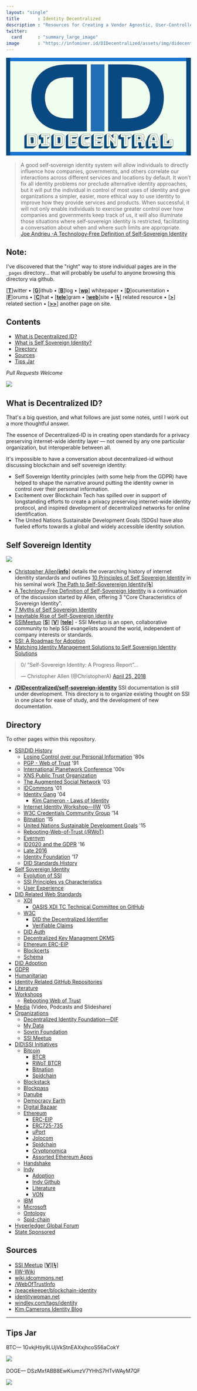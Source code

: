 ```yaml
---
layout: "single"
title       : Identity Decentralized
description : "Resources for Creating a Vendor Agnostic, User-Controlled, Identity Layer for the Internet."
twitter:
  card      : "summary_large_image"
image       : "https://infominer.id/DIDecentralized/assets/img/didecentral.png"
---
```


<center><img src="assets/img/didecentral.png"/></center>


>A good self‐sovereign identity system will allow individuals to directly influence how companies, governments, and others correlate our interactions across different services and locations by default. It won’t fix all identity problems nor preclude alternative identity approaches, but it will put the individual in control of most uses of identity and give organizations a simpler, easier, more ethical way to use identity to improve how they provide services and products. When successful, it will not only enable individuals to exercise greater control over how companies and governments keep track of us, it will also illuminate those situations where self‐sovereign identity is restricted, facilitating a conversation about when and where such limits are appropriate. [Joe Andrieu -A Technology‐Free Definition of Self‐Sovereign Identity](https://github.com/jandrieu/rebooting-the-web-of-trust-fall2016/blob/master/topics-and-advance-readings/a-technology-free-definition-of-self-sovereign-identity.pdf)

## Note:

I've discovered that the "right" way to store individual pages are in the `_pages` directory... that will probably be useful to anyone browsing this directory via github.


[[**T**](#contents)]witter • [[**G**](#contents)]ithub • [[**B**](#contents)]log • [[**wp**](#contents)] whitepaper • [[**D**](#contents)]ocumentation • [[**F**](#contents)]orums • [[**C**](#contents)]hat • [[**tele**](#contents)]gram • [[**web**](#contents)]site
• [[**ϟ**](#contents)] related resource • [[**>**](#contents)] related section • [[**>>**](#contents)] another page on site.

## Contents
* [What is Decentralized ID?](#what-is-decentralized-id)
* [What is Self Sovereign Identity?](#self-sovereign-identity)
* [Directory](#directory)
* [Sources](#sources)
* [Tips Jar](#tips-jar)

*Pull Requests Welcome*




![](https://i.imgur.com/9KpJRDr.png)


## What is Decentralized ID?

That's a big question, and what follows are just some notes, until I work out a more thoughtful answer.

The essence of Decentralized-ID is in creating open standards for a privacy preserving internet-wide identity layer — not owned by any one particular organization, but interoperable between all.

It's impossible to have a conversation about decentralized-id without discussing blockchain and self sovereign identity: 
  * Self Sovereign Identity principles (with some help from the GDPR) have helped to shape the narrative around putting the identity owner in control over their personal information.
  * Excitement over Blockchain Tech has spilled over in support of longstanding efforts to create a privacy preserving internet-wide identity protocol, and inspired development of decentralized networks for online identification. 
  * The United Nations Sustainable Development Goals (SDGs) have also fueled efforts towards a global and widely accessible identity solution.



## Self Sovereign Identity

![](https://imgur.com/3zz62kpl.png)


* [Christopher Allen](http://www.lifewithalacrity.com/)[[**info**](https://christophera.info/)] details the overarching history of internet idenitity standards and outlines [10 Principles of Self Sovereign Identity](https://github.com/WebOfTrustInfo/self-sovereign-identity/blob/master/self-sovereign-identity-principles.md) in his seminal work [The Path to Self-Soverereign Identity](http://www.lifewithalacrity.com/2016/04/the-path-to-self-soverereign-identity.html)[[**ϟ**](https://www.coindesk.com/path-self-sovereign-identity/amp/)]
* <a href="https://github.com/jandrieu/rebooting-the-web-of-trust-fall2016/raw/master/topics-and-advance-readings/a-technology-free-definition-of-self-sovereign-identity.pdf"><u>A Technlogy-Free Definition of Self-Sovereign Identity</u></a> is a continuation of the discussion started by Allen, offering 3 "Core Characteristics of Sovereign Identity".
* [7 Myths of Self Sovereign Identity](https://medium.com/evernym/7-myths-of-self-sovereign-identity-67aea7416b1)
* [Inevitable Rise of Self-Sovereign Identity](https://sovrin.org/wp-content/uploads/2018/03/The-Inevitable-Rise-of-Self-Sovereign-Identity.pdf)
* [SSIMeetup](http://ssimeetup.org/) [[**S**](https://www.slideshare.net/SSIMeetup/presentations)] [[**V**](https://www.youtube.com/channel/UCSqSTlKdbbCM1muGOhDa3Og)] [[**tele**](https://t.me/SSIMeetup)]
\- SSI Meetup is an open, collaborative community to help SSI evangelists around the world, independent of company interests or standards. 
* [SSI: A Roadmap for Adoption](https://github.com/WebOfTrustInfo/rebooting-the-web-of-trust-spring2018/blob/master/final-documents/a-roadmap-for-ssi.md)
* [Matching Identity Management Solutions to Self Sovereign Identity Solutions](https://www.slideshare.net/TommyKoens/matching-identity-management-solutions-to-selfsovereign-identity-principles)
<blockquote class="twitter-tweet" data-lang="en"><p lang="en" dir="ltr">0/ “Self-Sovereign Identity: A Progress Report”…</p>&mdash; Christopher Allen (@ChristopherA) <a href="https://twitter.com/ChristopherA/status/989120215702261761?ref_src=twsrc%5Etfw">April 25, 2018</a></blockquote>

* **[/DIDecentralized/self-sovereign-identity](self-sovereign-identity)** SSI documentation is still under development. This directory is to organize existing thought on SSI in one place for ease of study, and the development of new documentation.






## Directory
To other pages within this repository.

  * [SSI\DID History](_pages/history.md) 
    * [Losing Control over our Personal Information](_pages/history.md#losing-control-over-our-personal-information-) '80s
    * [PGP - Web of Trust](_pages/history.md#pgp---web-of-trust-) '91
    * [International Planetwork Conference](_pages/history.md#international-planetwork-conference-) '00s
    * [XNS Public Trust Organization](_pages/history.md#xns-public-trust-organization-)
    * [The Augmented Social Network](_pages/history.md#augmented-social-network-) '03
    * [IDCommons](_pages/history.md#idcommons-) '01
    * [Identity Gang](_pages/history.md#identity-gang-) '04
      * [Kim Cameron - Laws of Identity](_pages/history.md#kim-cameron---laws-of-identity-) 
    * [Internet Identity Workshop—IIW](_pages/history.md#internet-identity-workshop-) '05
    * [W3C Credentials Community Group](_pages/history.md#w3c-credentials-community-group-) '14 
    * [Bitnation](_pages/history.md#bitnation-) '15
    * [United Nations Sustainable Development Goals](_pages/history.md#united-nations-sustainable-development-goals-) '15
    * [Rebooting-Web-of-Trust (/RWoT)](_pages/history.md#rebooting-the-web-of-trust-)
    * [Evernym](_pages/history.md#evernym)
    * [ID2020 and the GDPR](_pages/history.md#id2020-and-the-gdpr-) '16
    * [Late 2016](_pages/history.md#late-2016)
    * [Identity Foundation](_pages/history.md#identity-foundation-) '17
    * [DID Standards History](_pages/history.md#standards-history-)
* [Self Sovereign Identity](_pages/self-sovereign-identity) 
  * [Evolution of SSI](_pages/self-sovereign-identity/evolution-of-ssi.md) 
  * [SSI Principles vs Characteristics](_pages/self-sovereign-identity/ssi-principles-vs-characteristics.md) 
  * [User Experience](_pages/self-sovereign-identity/user-experience.md) 
* [DID Related Web Standards](_pages/standards) 
  * [XDI](_pages/standards/#xdi) 
    * [OASIS XDI TC Technical Committee on GitHub](_pages/standards/#oasis-xdi-tech-committee-on-github) 
  * [W3C](_pages/standards/#w3c) 
    * [DID the Decentralized Identifier](_pages/standards/#did-the-decentralized-identifier) 
    * [Verifiable Claims](_pages/standards/#verifiable-claims) 
  * [DID Auth](_pages/standards/#did-auth) 
  * [Decentralized Key Managment DKMS](_pages/standards/#decentralized-key-management-agents) 
  * [Ethereum ERC-EIP](_pages/standards/#ethereum-erc-eip)
  * [Blockcerts](_pages/standards/#blockcerts) 
  * [Schema](_pages/standards/#schema) 
* [DID Adoption](_pages/adoption.md) 
* [GDPR](_pages/gdpr.md) 
* [Humanitarian](_pages/humanitarian.md) 
* [Identity Related GitHub Repositories](_pages/identity-github.md) 
* [Literature](_pages/literature.md) 
* [Workshops](_pages/workshops) 
  * [Rebooting Web of Trust](_pages/workshops/rebooting-web-of-trust.md) 
* [Media](_pages/media.md)  (Video, Podcasts and Slideshare) 
* [Organizations](_pages/organizations) 
  * [Decentralized Identity Foundation—DIF](_pages/organizations/identity-foundation.md) 
  * [My Data](_pages/organizations/mydata.md)
  * [Sovrin Foundation](_pages/organizations/sovrin-foundation.md) 
  * [SSI Meetup](_pages/organizations/ssi-meetup.md)
* [DID\SSI Initiatives](_pages/id-initiatives) 
  * [Bitcoin](_pages/id-initiatives/bitcoin.md) 
    * [BTCR](_pages/id-initiatives/bitcoin.md#btcr)
    * [RWoT BTCR](_pages/id-initiatives/bitcoin.md#rwot-btcr)
    * [Bitnation](_pages/id-initiatives/bitcoin.md#bitnation)
    * [Spidchain](_pages/id-initiatives/bitcoin.md#spidchain) 
  * [Blockstack](_pages/id-initiatives/blockstack.md)
  * [Blockpass](_pages/id-initiatives/blockpass.md)
  * [Danube](_pages/id-initiatives/danube.md)
  * [Democracy Earth](_pages/id-initiatives/democracy-earth.md)
  * [Digital Bazaar](_pages/id-initiatives/digital-bazaar.md)
  * [Ethereum](_pages/id-initiatives/ethereum/) 
    * [ERC-EIP](_pages/id-initiatives/ethereum/#erc-eip) 
    * [ERC725-735](_pages/id-initiatives/ethereum/erc725-735)
    * [uPort](_pages/id-initiatives/ethereum/uport.md) 
    * [Jolocom](_pages/id-initiatives/ethereum/#jolocom) 
    * [Spidchain](_pages/id-initiatives/ethereum/#spidchain) 
    * [Cryptonomica](_pages/id-initiatives/ethereum/cryptonomica.md) 
    * [Assorted Ethereum Apps](_pages/id-initiatives/ethereum/#assorted-ethereum-apps) 
  * [Handshake](_pages/id-initiatives/handshake.md)
  * [Indy](_pages/id-initiatives/indy-ecosystem/) 
    * [Adoption](_pages/id-initiatives/indy-ecosystem/adoption.md) 
    * [Indy Github](_pages/id-initiatives/indy-ecosystem/indy-github.md) 
    * [Literature](_pages/id-initiatives/indy-ecosystem/literature.md) 
    * [VON](_pages/id-initiatives/indy-ecosystem/VON.md) 
  * [IBM](_pages/id-initiatives/ibm.md) 
  * [Microsoft](_pages/id-initiatives/microsoft.md) 
  * [Ontology](_pages/id-initiatives/ontology.md)
  * [Spid-chain](_pages/id-initiatives/spid-chain.md)
* [Hyperledger Global Forum](_pages/hgf-2018/) 
* [State Sponsored](_pages/state-sponsored.md) 



## Sources
* [SSI Meetup](http://ssimeetup.org/) [[**V**](https://www.youtube.com/channel/UCSqSTlKdbbCM1muGOhDa3Og)][[**ϟ**](https://www.slideshare.net/SSIMeetup/presentations/)] 
* [IIW-Wiki](https://iiw.idcommons.net/Main_Page)
* [wiki.idcommons.net](http://wiki.idcommons.net/Main_Page)
* [/WebOfTrustInfo](https://github.com/WebOfTrustInfo/)
* [/peacekeeper/blockchain-identity](https://github.com/peacekeeper/blockchain-identity)
* [identitywoman.net](https://identitywoman.net/)
* [windley.com/tags/identity](http://www.windley.com/tags/identity.shtml)
* [Kim Camerons Identity Blog](https://identityblog.com)

---

## Tips Jar

BTC— 1GvkjHtiy9LUjVkStnEAXxjhcoS56aCokY

![](https://imgur.com/yXLLm9Bl.png) 

DOGE— DSzMxfABB8EwKiumzV7YHhS7HTvWAyM7QF

![](https://i.imgur.com/0zBLoUP.png) 
